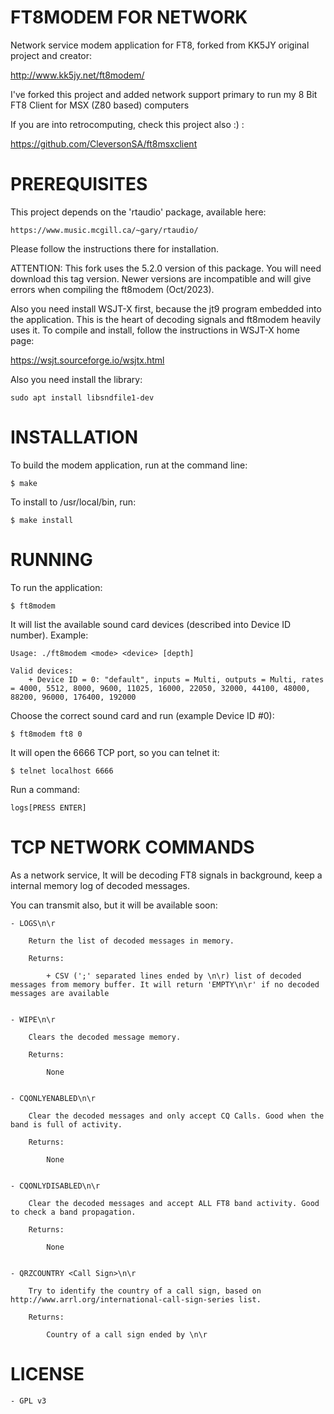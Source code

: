 ﻿# FT8MODEM FOR NETWORK 

Network service modem application for FT8, forked from KK5JY original project and creator:

http://www.kk5jy.net/ft8modem/

I've forked this project and added network support primary to run my 8 Bit FT8 Client for MSX (Z80 based) computers

If you are into retrocomputing, check this project also :) :

https://github.com/CleversonSA/ft8msxclient



# PREREQUISITES

This project depends on the 'rtaudio' package, available here:

    https://www.music.mcgill.ca/~gary/rtaudio/

Please follow the instructions there for installation.

ATTENTION: This fork uses the 5.2.0 version of this package. You will need download this tag version. Newer versions are incompatible and will give errors when compiling the ft8modem (Oct/2023).

Also you need install WSJT-X first, because the jt9 program embedded into the application. This is the heart of decoding signals and ft8modem heavily uses it. To compile and install, follow the instructions in WSJT-X home page:

   https://wsjt.sourceforge.io/wsjtx.html

Also you need install the library:

    sudo apt install libsndfile1-dev

 

# INSTALLATION

To build the modem application, run at the command line:

    $ make

To install to /usr/local/bin, run:

    $ make install



# RUNNING

To run the application:

    $ ft8modem

It will list the available sound card devices (described into Device ID number). Example:

    Usage: ./ft8modem <mode> <device> [depth]

    Valid devices:
        + Device ID = 0: "default", inputs = Multi, outputs = Multi, rates = 4000, 5512, 8000, 9600, 11025, 16000, 22050, 32000, 44100, 48000, 88200, 96000, 176400, 192000

Choose the correct sound card and run (example Device ID #0):

    $ ft8modem ft8 0

It will open the 6666 TCP port, so you can telnet it:

    $ telnet localhost 6666

Run a command:

    logs[PRESS ENTER]



# TCP NETWORK COMMANDS

As a network service, It will be decoding FT8 signals in background, keep a internal memory log of decoded messages.

You can transmit also, but it will be available soon:

    - LOGS\n\r

        Return the list of decoded messages in memory.

        Returns: 

            + CSV (';' separated lines ended by \n\r) list of decoded messages from memory buffer. It will return 'EMPTY\n\r' if no decoded messages are available
    

    - WIPE\n\r 

        Clears the decoded message memory.

        Returns:

            None


    - CQONLYENABLED\n\r

        Clear the decoded messages and only accept CQ Calls. Good when the band is full of activity.

        Returns:

            None


    - CQONLYDISABLED\n\r

        Clear the decoded messages and accept ALL FT8 band activity. Good to check a band propagation.

        Returns:

            None


    - QRZCOUNTRY <Call Sign>\n\r

        Try to identify the country of a call sign, based on http://www.arrl.org/international-call-sign-series list.

        Returns:

            Country of a call sign ended by \n\r

        

# LICENSE

    - GPL v3
